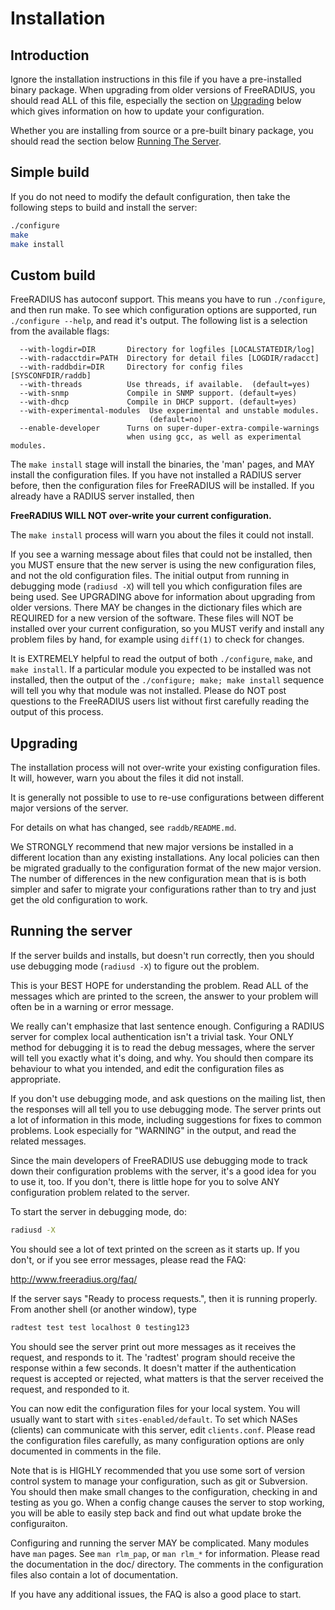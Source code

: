 # Installation
## Introduction

Ignore the installation instructions in this file if you have a
pre-installed binary package.  When upgrading from older versions of
FreeRADIUS, you should read ALL of this file, especially the section
on [Upgrading](#upgrading) below which gives information on how to 
update your configuration.

Whether you are installing from source or a pre-built binary
package, you should read the section below 
[Running The Server](#running-the-server).


## Simple build

If you do not need to modify the default configuration, then take
the following steps to build and install the server:

```bash
./configure
make
make install
```

## Custom build

FreeRADIUS has autoconf support. This means you have to run
``./configure``, and then run make.  To see which configuration options
are supported, run ``./configure --help``, and read it's output.  The
following list is a selection from the available flags:

```text
  --with-logdir=DIR       Directory for logfiles [LOCALSTATEDIR/log] 
  --with-radacctdir=PATH  Directory for detail files [LOGDIR/radacct] 
  --with-raddbdir=DIR     Directory for config files [SYSCONFDIR/raddb] 
  --with-threads          Use threads, if available.  (default=yes) 
  --with-snmp             Compile in SNMP support. (default=yes)
  --with-dhcp             Compile in DHCP support. (default=yes)
  --with-experimental-modules  Use experimental and unstable modules.
                               (default=no) 
  --enable-developer      Turns on super-duper-extra-compile-warnings
                          when using gcc, as well as experimental modules.
```

The ``make install`` stage will install the binaries, the 'man' pages,
and MAY install the configuration files.  If you have not installed a
RADIUS server before, then the configuration files for FreeRADIUS will
be installed.  If you already have a RADIUS server installed, then

**FreeRADIUS WILL NOT over-write your current configuration.**

The ``make install`` process will warn you about the files it could
not install.

If you see a warning message about files that could not be
installed, then you MUST ensure that the new server is using the new
configuration files, and not the old configuration files.  The initial
output from running in debugging mode (``radiusd -X``) will tell you which
configuration files are being used.  See UPGRADING above for
information about upgrading from older versions.  There MAY be changes
in the dictionary files which are REQUIRED for a new version of the
software.  These files will NOT be installed over your current
configuration, so you MUST verify and install any problem files by
hand, for example using ``diff(1)`` to check for changes.

It is EXTREMELY helpful to read the output of both ``./configure``,
``make``, and ``make install``.  If a particular module you expected to be
installed was not installed, then the output of the
``./configure; make; make install`` sequence will tell you why that module
was not installed.  Please do NOT post questions to the FreeRADIUS
users list without first carefully reading the output of this process.

## Upgrading

The installation process will not over-write your existing
configuration files.  It will, however, warn you about the files it
did not install.

It is generally not possible to use to re-use configurations between
different major versions of the server.

For details on what has changed, see ``raddb/README.md``.

We STRONGLY recommend that new major versions be installed in a different 
location than any existing installations.  Any local policies can
then be migrated gradually to the configuration format of the new major
version.  The number of differences in the new configuration mean that is
is both simpler and safer to migrate your configurations rather than to try
and just get the old configuration to work.

## Running the server

If the server builds and installs, but doesn't run correctly, then
you should use debugging mode (``radiusd -X``) to figure out the problem. 

This is your BEST HOPE for understanding the problem.  Read ALL of
the messages which are printed to the screen, the answer to your
problem will often be in a warning or error message.

We really can't emphasize that last sentence enough.  Configuring a
RADIUS server for complex local authentication isn't a trivial task.
Your ONLY method for debugging it is to read the debug messages, where
the server will tell you exactly what it's doing, and why.  You should
then compare its behaviour to what you intended, and edit the
configuration files as appropriate.

If you don't use debugging mode, and ask questions on the mailing
list, then the responses will all tell you to use debugging mode.  The
server prints out a lot of information in this mode, including
suggestions for fixes to common problems.  Look especially for
"WARNING" in the output, and read the related messages.

Since the main developers of FreeRADIUS use debugging mode to track
down their configuration problems with the server, it's a good idea
for you to use it, too.  If you don't, there is little hope for you to
solve ANY configuration problem related to the server.

To start the server in debugging mode, do:

```bash
radiusd -X
```

You should see a lot of text printed on the screen as it starts up.
If you don't, or if you see error messages, please read the FAQ:

  http://www.freeradius.org/faq/

If the server says "Ready to process requests.", then it is running
properly.  From another shell (or another window), type

```bash
radtest test test localhost 0 testing123
```

You should see the server print out more messages as it receives the
request, and responds to it.  The 'radtest' program should receive the
response within a few seconds.  It doesn't matter if the
authentication request is accepted or rejected, what matters is that
the server received the request, and responded to it.

You can now edit the configuration files for your local system. You
will usually want to start with ``sites-enabled/default``. To set 
which NASes (clients) can communicate with this server, 
edit ``clients.conf``.
Please read the configuration files carefully, as many configuration
options are only documented in comments in the file.

Note that is is HIGHLY recommended that you use some sort of version
control system to manage your configuration, such as git or
Subversion. You should then make small changes to the configuration,
checking in and testing as you go. When a config change causes the
server to stop working, you will be able to easily step back and find
out what update broke the configuraiton.

Configuring and running the server MAY be complicated.  Many modules
have ``man`` pages.  See ``man rlm_pap``, or ``man rlm_*`` for 
information.
Please read the documentation in the doc/ directory.  The comments in
the configuration files also contain a lot of documentation.

If you have any additional issues, the FAQ is also a good place to
start.

